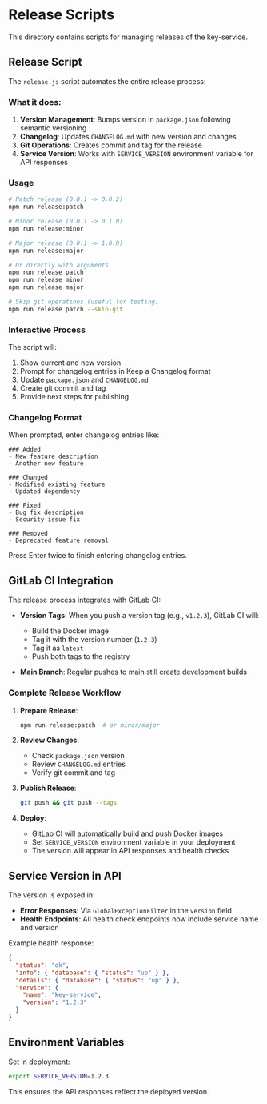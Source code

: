 # Release Scripts

This directory contains scripts for managing releases of the key-service.

## Release Script

The `release.js` script automates the entire release process:

### What it does:

1. **Version Management**: Bumps version in `package.json` following semantic versioning
2. **Changelog**: Updates `CHANGELOG.md` with new version and changes
3. **Git Operations**: Creates commit and tag for the release
4. **Service Version**: Works with `SERVICE_VERSION` environment variable for API responses

### Usage

```bash
# Patch release (0.0.1 -> 0.0.2)
npm run release:patch

# Minor release (0.0.1 -> 0.1.0)
npm run release:minor

# Major release (0.0.1 -> 1.0.0)
npm run release:major

# Or directly with arguments
npm run release patch
npm run release minor
npm run release major

# Skip git operations (useful for testing)
npm run release patch --skip-git
```

### Interactive Process

The script will:

1. Show current and new version
2. Prompt for changelog entries in Keep a Changelog format
3. Update `package.json` and `CHANGELOG.md`
4. Create git commit and tag
5. Provide next steps for publishing

### Changelog Format

When prompted, enter changelog entries like:

```
### Added
- New feature description
- Another new feature

### Changed
- Modified existing feature
- Updated dependency

### Fixed
- Bug fix description
- Security issue fix

### Removed
- Deprecated feature removal
```

Press Enter twice to finish entering changelog entries.

## GitLab CI Integration

The release process integrates with GitLab CI:

- **Version Tags**: When you push a version tag (e.g., `v1.2.3`), GitLab CI will:

  - Build the Docker image
  - Tag it with the version number (`1.2.3`)
  - Tag it as `latest`
  - Push both tags to the registry

- **Main Branch**: Regular pushes to main still create development builds

### Complete Release Workflow

1. **Prepare Release**:

   ```bash
   npm run release:patch  # or minor/major
   ```

2. **Review Changes**:

   - Check `package.json` version
   - Review `CHANGELOG.md` entries
   - Verify git commit and tag

3. **Publish Release**:

   ```bash
   git push && git push --tags
   ```

4. **Deploy**:
   - GitLab CI will automatically build and push Docker images
   - Set `SERVICE_VERSION` environment variable in your deployment
   - The version will appear in API responses and health checks

## Service Version in API

The version is exposed in:

- **Error Responses**: Via `GlobalExceptionFilter` in the `version` field
- **Health Endpoints**: All health check endpoints now include service name and version

Example health response:

```json
{
  "status": "ok",
  "info": { "database": { "status": "up" } },
  "details": { "database": { "status": "up" } },
  "service": {
    "name": "key-service",
    "version": "1.2.3"
  }
}
```

## Environment Variables

Set in deployment:

```bash
export SERVICE_VERSION=1.2.3
```

This ensures the API responses reflect the deployed version.
